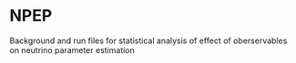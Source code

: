 # NPEP
Background and run files for statistical analysis of effect of oberservables on neutrino parameter estimation
